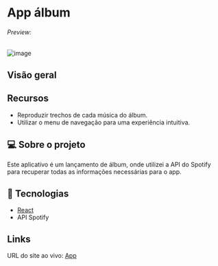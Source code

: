 # App álbum
###### Preview:
![image](https://github.com/christiancordeiro/album-amostra-app/assets/116993834/963b7fc5-dab9-4f35-b912-af7857182a0d)


## Visão geral
## Recursos
- Reproduzir trechos de cada música do álbum.
- Utilizar o menu de navegação para uma experiência intuitiva.
  
## 💻 Sobre o projeto
Este aplicativo é um lançamento de álbum, onde utilizei a API do Spotify para recuperar todas as informações necessárias para o app.

## 🚀 Tecnologias
<ul>
    <li><a href="https://create-react-app.dev/" target="_blank">React</a></li>
  <li>API Spotify</li>
</ul>

## Links
URL do site ao vivo: <a href="https://previa-album.vercel.app" target="_blank">App</a>
